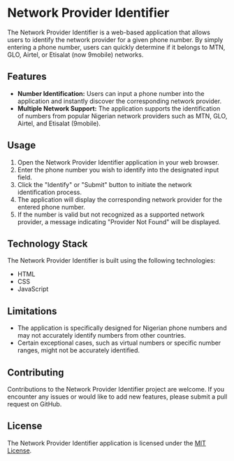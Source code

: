 # Network Provider Identifier

The Network Provider Identifier is a web-based application that allows users to identify the network provider for a given phone number. By simply entering a phone number, users can quickly determine if it belongs to MTN, GLO, Airtel, or Etisalat (now 9mobile) networks.

## Features

- **Number Identification:** Users can input a phone number into the application and instantly discover the corresponding network provider.
- **Multiple Network Support:** The application supports the identification of numbers from popular Nigerian network providers such as MTN, GLO, Airtel, and Etisalat (9mobile).

## Usage

1. Open the Network Provider Identifier application in your web browser.
2. Enter the phone number you wish to identify into the designated input field.
3. Click the "Identify" or "Submit" button to initiate the network identification process.
4. The application will display the corresponding network provider for the entered phone number.
5. If the number is valid but not recognized as a supported network provider, a message indicating "Provider Not Found" will be displayed.

## Technology Stack

The Network Provider Identifier is built using the following technologies:

- HTML
- CSS
- JavaScript

## Limitations

- The application is specifically designed for Nigerian phone numbers and may not accurately identify numbers from other countries.
- Certain exceptional cases, such as virtual numbers or specific number ranges, might not be accurately identified.

## Contributing

Contributions to the Network Provider Identifier project are welcome. If you encounter any issues or would like to add new features, please submit a pull request on GitHub.

## License

The Network Provider Identifier application is licensed under the [MIT License](https://opensource.org/licenses/MIT).
